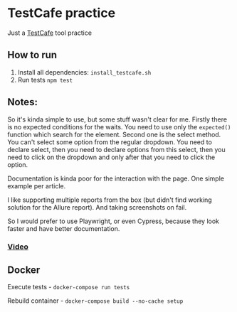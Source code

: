 # TestCafe practice
Just a [TestCafe](https://testcafe.io) tool practice

## How to run
1. Install all dependencies:
`install_testcafe.sh`
2. Run tests `npm test`

## Notes:
So it's kinda simple to use, but some stuff wasn't clear for me. Firstly there is no expected conditions for the waits. 
You need to use only the `expected()` function which search for the element. Second one is the select method. 
You can't select some option from the regular dropdown. You need to declare select, then you need to declare options from this select, 
then you need to click on the dropdown and only after that you need to click the option.

Documentation is kinda poor for the interaction with the page. One simple example per article.

I like supporting multiple reports from the box (but didn't find working solution for the Allure report). And taking screenshots on fail.

So I would prefer to use Playwright, or even Cypress, because they look faster and have better documentation.

### [Video](https://drive.google.com/file/d/1SgnmIUl5yKxP5UyuYEyUJdXI8sJ-eywG/view?usp=sharing)

## Docker
Execute tests - `docker-compose run tests`

Rebuild container - `docker-compose build --no-cache setup`

